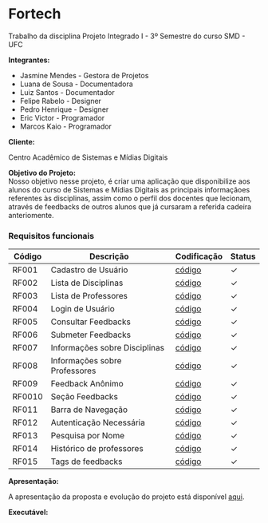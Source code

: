 # Fortech
Trabalho da disciplina Projeto Integrado I - 3º Semestre do curso SMD - UFC




<b><label>Integrantes:</label></b>
<ul>
  
  <li>Jasmine Mendes - Gestora de Projetos</li>
  <li>Luana de Sousa - Documentadora</li>
   <li>Luiz Santos - Documentador</li>
  <li>Felipe Rabelo - Designer</li>
  <li>Pedro Henrique - Designer</li>
  <li>Eric Victor - Programador</li>
  <li>Marcos Kaio - Programador</li>

</ul>

<b><label>Cliente:</label></b>

<label>Centro Acadêmico de Sistemas e Mídias Digitais</label><br>

<b><label>Objetivo do Projeto:</label></b><br>
<label>Nosso objetivo nesse projeto, é criar uma aplicação que disponibilize aos alunos do curso de Sistemas e Mídias Digitais 
  as principais informaçãoes referentes às disciplinas, assim como o perfil dos docentes que lecionam, através de feedbacks de outros alunos que já cursaram a referida cadeira anteriomente.
</label><br>

### Requisitos funcionais

|  Código                           |  Descrição                    |  Codificação  | Status | 
|  ----------------------------   |  --------------------------|  ---------  | --------- |
|  RF001     |  Cadastro de Usuário              |  [código](https://github.com/kaiomarcos056/fortech/blob/master/src/views/cadastro.ejs)     | &#10003;
|  RF002     |  Lista de Disciplinas               |  [código](https://github.com/kaiomarcos056/fortech/blob/master/src/views/cadeiras.ejs)     | &#10003;
|  RF003     |  Lista de Professores               |  [código](https://github.com/kaiomarcos056/fortech/blob/master/src/views/includes/nav.ejs)     | &#10003; 
|  RF004     |  Login de Usuário               |  [código](https://github.com/kaiomarcos056/fortech/blob/master/src/controllers/loginController.js)     | &#10003;
|  RF005     |  Consultar Feedbacks               |  [código](https://github.com/kaiomarcos056/fortech/blob/master/src/views/professorResult.ejs#L251)     | &#10003;
|  RF006     |  Submeter Feedbacks               |  [código](https://github.com/kaiomarcos056/fortech/blob/master/src/views/feedBackRegister.ejs)     | &#10003;
|  RF007     |  Informações sobre Disciplinas                |   [código](https://github.com/kaiomarcos056/fortech/blob/master/src/views/cadeiraResult.ejs)     | &#10003;
|  RF008     |  Informações sobre Professores               |  [código](https://github.com/kaiomarcos056/fortech/blob/master/src/views/professorResult.ejs)     | &#10003;
|  RF009     |  Feedback Anônimo               |  [código](https://github.com/kaiomarcos056/fortech/blob/master/src/views/feedBackRegister.ejs#L297) | &#10003;
|  RF0010     |  Seção Feedbacks               |  [código](https://github.com/kaiomarcos056/fortech/blob/master/src/views/index.ejs#L19)     | &#10003;
|  RF011     |  Barra de Navegação               |  [código](https://github.com/kaiomarcos056/fortech/blob/master/src/views/includes/nav.ejs)     | &#10003;
|  RF012     |  Autenticação Necessária               |  [código](https://github.com/kaiomarcos056/fortech/blob/master/src/views/includes/mensagens.ejs#L17)     | &#10003;
|  RF013     |  Pesquisa por Nome               |  [código](https://github.com/kaiomarcos056/fortech/blob/master/src/views/professorResultPesquisa.ejs)     | &#10003;
|  RF014     |  Histórico de professores               |  [código](https://github.com/kaiomarcos056/fortech/blob/master/src/views/cadeiraResult.ejs)     | &#10003;
|  RF015     |  Tags de feedbacks               |  [código](https://github.com/kaiomarcos056/fortech/blob/master/src/views/feedBackRegister.ejs)     | &#10003;



<b> Apresentação: </b>

A apresentação da proposta e evolução do projeto está disponível [aqui](https://www.canva.com/design/DAFTzXe_xcY/KsmX-nAjdTqEoZqOHAdpXQ/view?utm_content=DAFTzXe_xcY&utm_campaign=designshare&utm_medium=link&utm_source=publishpresent#1).


<b> Executável: </b>

